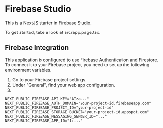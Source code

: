 # Firebase Studio

This is a NextJS starter in Firebase Studio.

To get started, take a look at src/app/page.tsx.

## Firebase Integration

This application is configured to use Firebase Authentication and Firestore. To connect it to your Firebase project, you need to set up the following environment variables.

1.  Go to your Firebase project settings.
2.  Under "General", find your web app configuration.
3.  
```
NEXT_PUBLIC_FIREBASE_API_KEY="AIza..."
NEXT_PUBLIC_FIREBASE_AUTH_DOMAIN="your-project-id.firebaseapp.com"
NEXT_PUBLIC_FIREBASE_PROJECT_ID="your-project-id"
NEXT_PUBLIC_FIREBASE_STORAGE_BUCKET="your-project-id.appspot.com"
NEXT_PUBLIC_FIREBASE_MESSAGING_SENDER_ID="..."
NEXT_PUBLIC_FIREBASE_APP_ID="1:..."
```
